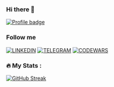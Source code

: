 <div align="left">
  
### Hi there 👋
[![Profile badge](https://www.codewars.com/users/feddorovich/badges/large)](https://www.codewars.com/users/feddorovich)

### Follow me
[![LINKEDIN](https://img.shields.io/badge/LINKEDIN-011805?style=for-the-badge&logo=linkedin&logoColor=0a66c2)](https://www.linkedin.com/in/feddorovich/)
[![TELEGRAM](https://img.shields.io/badge/TELEGRAM-011805?style=for-the-badge&logo=telegram)](https://t.me/feddorovich)
[![CODEWARS](https://img.shields.io/badge/CODEWARS-011805?style=for-the-badge&logo=codewars&logoColor=bb432c)](https://www.codewars.com/users/feddorovich)
  
### :fire: My Stats :
  
[![GitHub Streak](https://streak-stats.demolab.com?user=feddorovich&theme=dark)](https://git.io/streak-stats)
  
</div>
  
<!--
**feddorovich/feddorovich** is a ✨ _special_ ✨ repository because its `README.md` (this file) appears on your GitHub profile.

Here are some ideas to get you started:

- 🔭 I’m currently working on ...
- 🌱 I’m currently learning ...
- 👯 I’m looking to collaborate on ...
- 🤔 I’m looking for help with ...
- 💬 Ask me about ...
- 📫 How to reach me: ...
- 😄 Pronouns: ...
- ⚡ Fun fact: ...
-->
